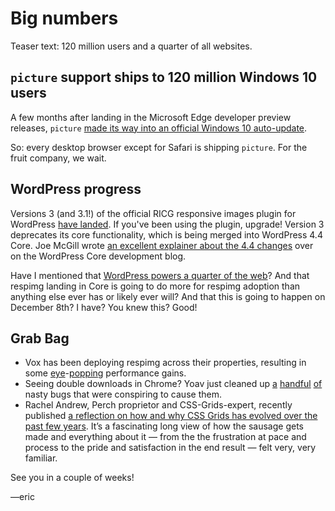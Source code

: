# Big numbers

Teaser text: 120 million users and a quarter of all websites.

## `picture` support ships to 120 million Windows 10 users

A few months after landing in the Microsoft Edge developer preview releases, `picture` [made its way into an official Windows 10 auto-update][picture-drop].

So: every desktop browser except for Safari is shipping `picture`. For the fruit company, we wait.

[picture-drop]: https://wpdev.uservoice.com/forums/257854-microsoft-edge-developer/suggestions/6261271-picture-element

## WordPress progress

Versions 3 (and 3.1!) of the official RICG responsive images plugin for WordPress [have landed][ricg-wp]. If you've been using the plugin, upgrade! Version 3 deprecates its core functionality, which is being merged into WordPress 4.4 Core. Joe McGill wrote [an excellent explainer about the 4.4 changes][joe-post] over on the WordPress Core development blog.

Have I mentioned that [WordPress powers a quarter of the web][wp-quarter]? And that respimg landing in Core is going to do more for respimg adoption than anything else ever has or likely ever will? And that this is going to happen on December 8th? I have? You knew this? Good!

[ricg-wp]: https://wordpress.org/plugins/ricg-responsive-images/changelog/
[joe-post]: https://make.wordpress.org/core/2015/11/10/responsive-images-in-wordpress-4-4/
[wp-quarter]: http://ma.tt/2015/11/seventy-five-to-go/

## Grab Bag

- Vox has been deploying respimg across their properties, resulting in some [eye][sbnation]-[popping][verge] performance gains.
- Seeing double downloads in Chrome? Yoav just cleaned up [a][width-for-height] [handful][non-mobile] [of][cached] nasty bugs that were conspiring to cause them.
- Rachel Andrew, Perch proprietor and CSS-Grids-expert, recently published [a reflection on how and why CSS Grids has evolved over the past few years][css-grid]. It’s a fascinating long view of how the sausage gets made and everything about it — from the the frustration at pace and process to the pride and satisfaction in the end result — felt very, very familiar.

[sbnation]: https://twitter.com/okor/status/664901771811274753
[verge]: https://twitter.com/reckless/status/661666972388753408
[width-for-height]: https://code.google.com/p/chromium/issues/detail?id=526630
[non-mobile]: https://code.google.com/p/chromium/issues/detail?id=531820
[cached]: https://code.google.com/p/chromium/issues/detail?id=458100
[css-grid]: https://rachelandrew.co.uk/archives/2015/11/03/three-years-with-css-grid-layout/

See you in a couple of weeks!

—eric
